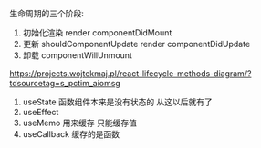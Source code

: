 生命周期的三个阶段:
1. 初始化渲染  render componentDidMount
2. 更新  shouldComponentUpdate render componentDidUpdate
3. 卸载  componentWillUnmount

https://projects.wojtekmaj.pl/react-lifecycle-methods-diagram/?tdsourcetag=s_pctim_aiomsg

1. useState 函数组件本来是没有状态的 从这以后就有了
2. useEffect
3. useMemo 用来缓存 只能缓存值
4. useCallback 缓存的是函数